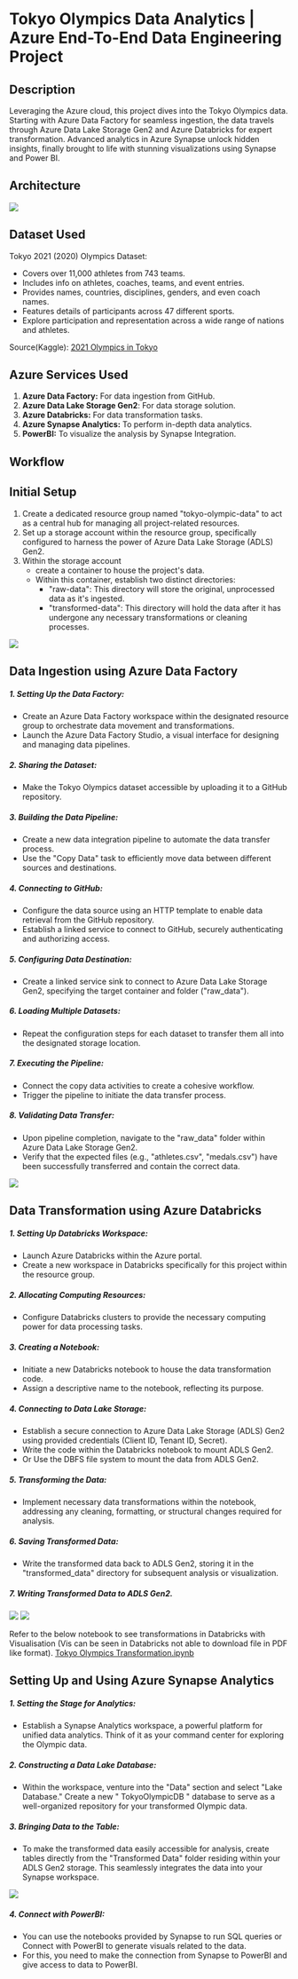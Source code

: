 
# Tokyo Olympics Data Analytics | Azure End-To-End Data Engineering Project 

## Description
Leveraging the Azure cloud, this project dives into the Tokyo Olympics data. Starting with Azure Data Factory for seamless ingestion, the data travels through Azure Data Lake Storage Gen2 and Azure Databricks for expert transformation. Advanced analytics in Azure Synapse unlock hidden insights, finally brought to life with stunning visualizations using Synapse and Power BI.

## Architecture 
<img src="Images/arch.png">

## Dataset Used

Tokyo 2021 (2020) Olympics Dataset:
- Covers over 11,000 athletes from 743 teams.
- Includes info on athletes, coaches, teams, and event entries.
- Provides names, countries, disciplines, genders, and even coach names.
- Features details of participants across 47 different sports.
- Explore participation and representation across a wide range of nations and athletes.

Source(Kaggle): [2021 Olympics in Tokyo](https://www.kaggle.com/datasets/arjunprasadsarkhel/2021-olympics-in-tokyo)

## Azure Services Used
1. **Azure Data Factory:** For data ingestion from GitHub.
2. **Azure Data Lake Storage Gen2**: For data storage solution.
3. **Azure Databricks:** For data transformation tasks.
4. **Azure Synapse Analytics:** To perform in-depth data analytics.
5. **PowerBI:** To visualize the analysis by Synapse Integration. 

## Workflow 

## Initial Setup
1. Create a dedicated resource group named "tokyo-olympic-data" to act as a central hub for managing all project-related resources.
2. Set up a storage account within the resource group, specifically configured to harness the power of Azure Data Lake Storage (ADLS) Gen2.
3. Within the storage account
    - create a container to house the project's data.
    - Within this container, establish two distinct directories:
        - "raw-data": This directory will store the original, unprocessed data as it's ingested.
        - "transformed-data": This directory will hold the data after it has undergone any necessary transformations or cleaning processes.
<img src="Images/storage.png"> 

## Data Ingestion using Azure Data Factory
##### 1. Setting Up the Data Factory:
- Create an Azure Data Factory workspace within the designated resource group to orchestrate data movement and transformations.
- Launch the Azure Data Factory Studio, a visual interface for designing and managing data pipelines.

##### 2. Sharing the Dataset:
 - Make the Tokyo Olympics dataset accessible by uploading it to a GitHub repository.

##### 3. Building the Data Pipeline:
- Create a new data integration pipeline to automate the data transfer process.
- Use the "Copy Data" task to efficiently move data between different sources and destinations.

##### 4. Connecting to GitHub:
- Configure the data source using an HTTP template to enable data retrieval from the GitHub repository.
- Establish a linked service to connect to GitHub, securely authenticating and authorizing access.

##### 5. Configuring Data Destination:
- Create a linked service sink to connect to Azure Data Lake Storage Gen2, specifying the target container and folder ("raw_data").

##### 6. Loading Multiple Datasets:
- Repeat the configuration steps for each dataset to transfer them all into the designated storage location.

##### 7. Executing the Pipeline:
- Connect the copy data activities to create a cohesive workflow.
- Trigger the pipeline to initiate the data transfer process.

##### 8. Validating Data Transfer:
- Upon pipeline completion, navigate to the "raw_data" folder within Azure Data Lake Storage Gen2.
- Verify that the expected files (e.g., "athletes.csv", "medals.csv") have been successfully transferred and contain the correct data.

<img src="Images/raw_data.png">

## Data Transformation using Azure Databricks
##### 1. Setting Up Databricks Workspace:
- Launch Azure Databricks within the Azure portal.
- Create a new workspace in Databricks specifically for this project within the resource group.

##### 2. Allocating Computing Resources:
- Configure Databricks clusters to provide the necessary computing power for data processing tasks.

##### 3. Creating a Notebook:
- Initiate a new Databricks notebook to house the data transformation code.
- Assign a descriptive name to the notebook, reflecting its purpose.

##### 4. Connecting to Data Lake Storage:
- Establish a secure connection to Azure Data Lake Storage (ADLS) Gen2 using provided credentials (Client ID, Tenant ID, Secret).
- Write the code within the Databricks notebook to mount ADLS Gen2.
- Or Use the DBFS file system to mount the data from ADLS Gen2.

##### 5. Transforming the Data:
- Implement necessary data transformations within the notebook, addressing any cleaning, formatting, or structural changes required for analysis.

##### 6. Saving Transformed Data:
- Write the transformed data back to ADLS Gen2, storing it in the "transformed_data" directory for subsequent analysis or visualization.

##### 7. Writing Transformed Data to ADLS Gen2.
 <img src="Images/transformed_tables.png">
  <img src="Images/transformed_contents.png">

Refer to the below notebook to see transformations in Databricks with Visualisation (Vis can be seen in Databricks not able to download file in PDF like format).
[Tokyo Olympics Transformation.ipynb](https://github.com/nilesh170/Tokyo-Olympic-Azure-Data-Engineering-Project/blob/main/Tokyo.ipynb)

## Setting Up and Using Azure Synapse Analytics
##### 1. Setting the Stage for Analytics:
- Establish a Synapse Analytics workspace, a powerful platform for unified data analytics. Think of it as your command center for exploring the Olympic data.

##### 2. Constructing a Data Lake Database:
- Within the workspace, venture into the "Data" section and select "Lake Database."
Create a new " TokyoOlympicDB " database to serve as a well-organized repository for your transformed Olympic data.

##### 3. Bringing Data to the Table:
- To make the transformed data easily accessible for analysis, create tables directly from the "Transformed Data" folder residing within your ADLS Gen2 storage. This seamlessly integrates the data into your Synapse workspace.
 <img src="Images/synapse_db_creation.png">

##### 4. Connect with PowerBI:
 - You can use the notebooks provided by Synapse to run SQL queries or Connect with PowerBI to generate visuals related to the data.
 - For this, you need to make the connection from Synapse to PowerBI and give access to data to PowerBI.
